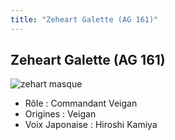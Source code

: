 ```yaml
---
title: "Zeheart Galette (AG 161)"
---
```


Zeheart Galette (AG 161)
------------------------

![zehart masque](/images/stories/saga/gundamage/persos/zehart_masque.png)
- Rôle : Commandant Veigan  
- Origines : Veigan  
- Voix Japonaise : Hiroshi Kamiya

